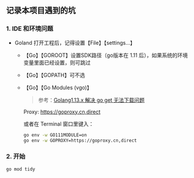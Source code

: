 ## 记录本项目遇到的坑

### 1. IDE 和环境问题

- Goland 打开工程后，记得设置【File】【settings...】

  - 【Go】【GOROOT】设置SDK路径（go版本在 1.11 后），如果系统的环境变量里面已经设置，则可跳过

  - 【Go】【GOPATH】可不选

  - 【Go】【Go Modules (vgo)】

    > 参考：[Golang1.13.x 解决 go get 无法下载问题](https://www.cnblogs.com/zhangmingcheng/p/12294156.html)

    Proxy: https://goproxy.cn,direct

    或者在 Terminal 窗口里键入：

    ```bash
    go env -w GO111MODULE=on
    go env -w GOPROXY=https://goproxy.cn,direct
    ```


### 2. 开始

```bash
go mod tidy
```





